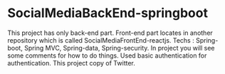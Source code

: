 # SocialMediaBackEnd-springboot
This project has only back-end part. Front-end part locates in another repository which is called SocialMediaFrontEnd-reactjs.
Techs : Spring-boot, Spring MVC, Spring-data, Spring-security.
In project you will see some comments for how to do things.
Used basic authentication for authentication. This project copy of Twitter.

